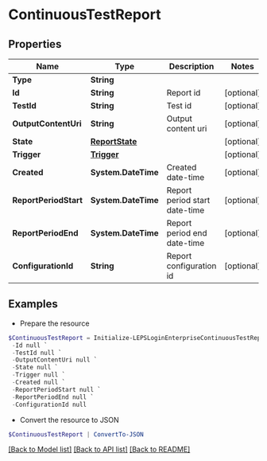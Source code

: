 # ContinuousTestReport
## Properties

Name | Type | Description | Notes
------------ | ------------- | ------------- | -------------
**Type** | **String** |  | 
**Id** | **String** | Report id | [optional] 
**TestId** | **String** | Test id | [optional] 
**OutputContentUri** | **String** | Output content uri | [optional] 
**State** | [**ReportState**](ReportState.md) |  | [optional] 
**Trigger** | [**Trigger**](Trigger.md) |  | [optional] 
**Created** | **System.DateTime** | Created date-time | [optional] 
**ReportPeriodStart** | **System.DateTime** | Report period start date-time | [optional] 
**ReportPeriodEnd** | **System.DateTime** | Report period end date-time | [optional] 
**ConfigurationId** | **String** | Report configuration id | [optional] 

## Examples

- Prepare the resource
```powershell
$ContinuousTestReport = Initialize-LEPSLoginEnterpriseContinuousTestReport  -Type null `
 -Id null `
 -TestId null `
 -OutputContentUri null `
 -State null `
 -Trigger null `
 -Created null `
 -ReportPeriodStart null `
 -ReportPeriodEnd null `
 -ConfigurationId null
```

- Convert the resource to JSON
```powershell
$ContinuousTestReport | ConvertTo-JSON
```

[[Back to Model list]](../README.md#documentation-for-models) [[Back to API list]](../README.md#documentation-for-api-endpoints) [[Back to README]](../README.md)

